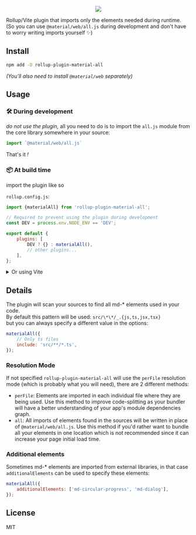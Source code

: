 <div align="center">
  <img src="https://github.com/vdegenne/rollup-plugin-material-all/assets/2827383/d1be1a5c-3c8b-4d24-857e-4ed159cdb1de">
</div>

Rollup/Vite plugin that imports only the elements needed during runtime.  
(So you can use `@material/web/all.js` during development and don't have to worry writing imports yourself ✨)

## Install

```bash
npm add -D rollup-plugin-material-all
```

_(You'll also need to install `@material/web` separately)_

## Usage

### 🛠️ During development

_do not use the plugin,_ all you need to do is to import the `all.js` module from the core library somewhere in your source:

```js
import `@material/web/all.js`
```

That's it _!_

### 📦 At build time

import the plugin like so

`rollup.config.js`:

```js
import {materialAll} from 'rollup-plugin-material-all';

// Required to prevent using the plugin during development
const DEV = process.env.NODE_ENV == 'DEV';

export default {
	plugins: [
		DEV ? {} : materialAll(),
		// other plugins...
	],
};
```

<details>
<summary>Or using Vite</summary>

`vite.config.js`:

```js
import {materialAll} from 'rollup-plugin-material-all';
import {defineConfig} from 'vite';

export default defineConfig({
	plugins: [
		// Won't be used during dev
		materialAll(),
	],
});
```

</details>

## Details

The plugin will scan your sources to find all md-\* elements used in your code.  
By default this pattern will be used: `src/\*\*/_.{js,ts,jsx,tsx}`  
but you can always specify a different value in the options:

```js
materialAll({
	// Only ts files
	include: 'src/**/*.ts',
});
```

### Resolution Mode

If not specified `rollup-plugin-material-all` will use the `perFile` resolution mode (which is probably what you will need), there are 2 different methods:

- `perFile`: Elements are imported in each individual file where they are being used. Use this method to improve code-splitting as your bundler will have a better understanding of your app's module dependencies graph.
- `all`: All imports of elements found in the sources will be written in place of `@material/web/all.js`. Use this method if you'd rather want to bundle all your elements in one location which is not recommended since it can increase your page initial load time.

### Additional elements

Sometimes md-\* elements are imported from external libraries, in that case `additionalElements` can be used to specify these elements:

```js
materialAll({
	additionalElements: ['md-circular-progress', 'md-dialog'],
});
```

## License

MIT
